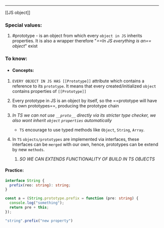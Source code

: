 ***
[[JS object]]
### Special values:
1. #prototype - is an object from which every `object in JS` inherits properties. It is also a wrapper therefore "*==In JS everything is an== object*" exist 


### To know:

- #### Concepts:
1. `EVERY OBJECT IN JS HAS [[Prototype]]` attribute which contains a reference to its `prototype`. It means that every created/initialized `object` contains properties of `[[Prototype]]`

2. Every prototype in JS is an object by itself, so the ==prototype will have its own prototypes==, producing the prototype chain 

3. *In TS we can not use `__proto__` directly via its stricter type checker, we also wont inherit `object` `properties` automatically*
	- `TS` encourage to use typed methods like `Object`, `String`, `Array`.

4. In `TS` `objects/prototypes` are implemented via interfaces, these interfaces can be `merged` with our own, hence, prototypes can be extend by new `methods`. 
	1. *SO WE CAN EXTENDS FUNCTIONALITY OF BUILD IN TS OBJECTS*
#### Practice:
```ts
interface String {
  prefix(reo: string): string;
}

const a = (String.prototype.prefix = function (pre: string) {
  console.log("something");
  return pre + this;
});

"string".prefix("new property")
```